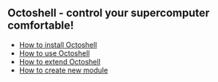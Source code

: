 ## Octoshell - control your supercomputer comfortable!

- [How to install Octoshell](install.md)
- [How to use Octoshell](use.md)
- [How to extend Octoshell](programming.md)
- [How to create new module](howto-implement-new-module.md)

